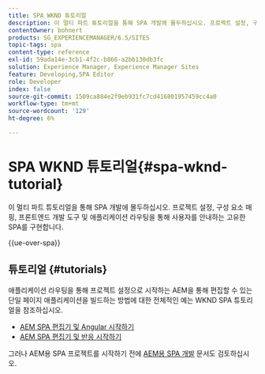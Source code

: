 ```yaml
---
title: SPA WKND 튜토리얼
description: 이 멀티 파트 튜토리얼을 통해 SPA 개발에 몰두하십시오. 프로젝트 설정, 구성 요소 매핑, 프론트엔드 개발 도구 및 애플리케이션 라우팅을 통해 사용자를 안내하는 고유한 SPA를 구현합니다.
contentOwner: bohnert
products: SG_EXPERIENCEMANAGER/6.5/SITES
topic-tags: spa
content-type: reference
exl-id: 59ada14e-3cb1-4f2c-b866-a2bb130db3fc
solution: Experience Manager, Experience Manager Sites
feature: Developing,SPA Editor
role: Developer
index: false
source-git-commit: 1509ca884e2f9eb931fc7cd416801957459cc4a0
workflow-type: tm+mt
source-wordcount: '129'
ht-degree: 6%

---
```



# SPA WKND 튜토리얼{#spa-wknd-tutorial}

이 멀티 파트 튜토리얼을 통해 SPA 개발에 몰두하십시오. 프로젝트 설정, 구성 요소 매핑, 프론트엔드 개발 도구 및 애플리케이션 라우팅을 통해 사용자를 안내하는 고유한 SPA를 구현합니다.

{{ue-over-spa}}

## 튜토리얼 {#tutorials}

애플리케이션 라우팅을 통해 프로젝트 설정으로 시작하는 AEM을 통해 편집할 수 있는 단일 페이지 애플리케이션을 빌드하는 방법에 대한 전체적인 예는 WKND SPA 튜토리얼을 참조하십시오.

* [AEM SPA 편집기 및 Angular 시작하기](https://experienceleague.adobe.com/docs/experience-manager-learn/getting-started-with-aem-headless/spa-editor/angular/overview.html)
* [AEM SPA 편집기 및 반응 시작하기](https://experienceleague.adobe.com/docs/experience-manager-learn/getting-started-with-aem-headless/spa-editor/react/overview.html)

그러나 AEM용 SPA 프로젝트를 시작하기 전에 [AEM용 SPA 개발](/help/sites-developing/spa-architecture.md) 문서도 검토하십시오.

